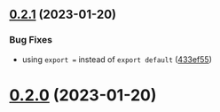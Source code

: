 ## [0.2.1](https://github.com/ulivz/eslint-config-typescript-library/compare/v0.2.0...v0.2.1) (2023-01-20)


### Bug Fixes

* using `export =` instead of `export default` ([433ef55](https://github.com/ulivz/eslint-config-typescript-library/commit/433ef55a35453d0cfc0492d51d8a317f24f2dc7a))



# [0.2.0](https://github.com/ulivz/eslint-config-typescript-library/compare/v0.1.0...v0.2.0) (2023-01-20)




